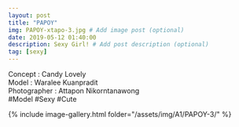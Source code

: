 ```yaml
---
layout: post
title: "PAPOY"
img: PAPOY-xtapo-3.jpg # Add image post (optional)
date: 2019-05-12 01:40:00
description: Sexy Girl! # Add post description (optional)
tag: [sexy]
---
```

Concept : Candy Lovely  
Model : Waralee Kuanpradit  
Photographer : Attapon Nikorntanawong  
#Model #Sexy #Cute

{% include image-gallery.html folder="/assets/img/A1/PAPOY-3/" %}
